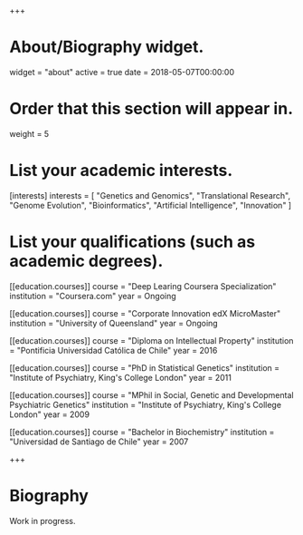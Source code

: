 +++
# About/Biography widget.
widget = "about"
active = true
date = 2018-05-07T00:00:00

# Order that this section will appear in.
weight = 5

# List your academic interests.
[interests]
  interests = [
    "Genetics and Genomics",
    "Translational Research",
    "Genome Evolution",
    "Bioinformatics",
    "Artificial Intelligence",
    "Innovation"
  ]

# List your qualifications (such as academic degrees).
[[education.courses]]
  course = "Deep Learing Coursera Specialization"
  institution = "Coursera.com"
  year = Ongoing

[[education.courses]]
  course = "Corporate Innovation edX MicroMaster"
  institution = "University of Queensland"
  year = Ongoing

[[education.courses]]
  course = "Diploma on Intellectual Property"
  institution = "Pontificia Universidad Católica de Chile"
  year = 2016

[[education.courses]]
  course = "PhD in Statistical Genetics"
  institution = "Institute of Psychiatry, King's College London"
  year = 2011

[[education.courses]]
  course = "MPhil in Social, Genetic and Developmental Psychiatric Genetics"
  institution = "Institute of Psychiatry, King's College London"
  year = 2009

[[education.courses]]
  course = "Bachelor in Biochemistry"
  institution = "Universidad de Santiago de Chile"
  year = 2007
 
+++

# Biography

Work in progress.
